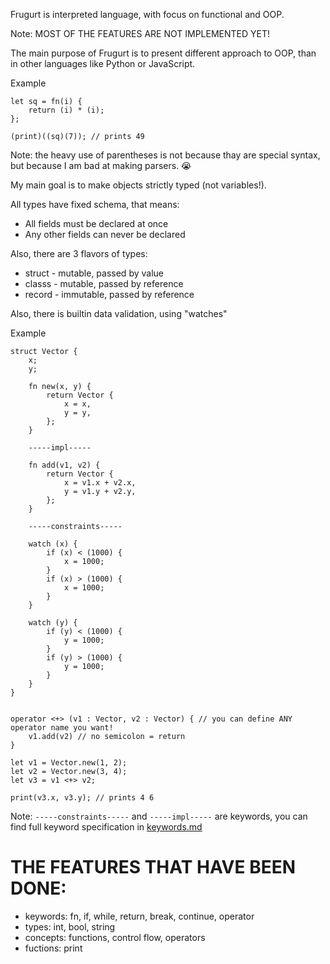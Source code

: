 Frugurt is interpreted language, with focus on functional and OOP.

Note: MOST OF THE FEATURES ARE NOT IMPLEMENTED YET!

The main purpose of Frugurt is to present different approach to OOP, than in other languages like Python or JavaScript.

Example
```
let sq = fn(i) {
    return (i) * (i);
};

(print)((sq)(7)); // prints 49

```
Note: the heavy use of parentheses is not because thay are special syntax, but because I am bad at making parsers. :sob:


My main goal is to make objects strictly typed (not variables!).

All types have fixed schema, that means:
- All fields must be declared at once
- Any other fields can never be declared

Also, there are 3 flavors of types:
- struct - mutable, passed by value
- classs - mutable, passed by reference
- record - immutable, passed by reference

Also, there is builtin data validation, using "watches"

Example 
```
struct Vector {
    x;
    y;

    fn new(x, y) {
        return Vector {
            x = x,
            y = y,
        };
    }

    -----impl-----

    fn add(v1, v2) {
        return Vector {
            x = v1.x + v2.x,
            y = v1.y + v2.y,
        };
    }

    -----constraints-----

    watch (x) {
        if (x) < (1000) {
            x = 1000;
        }
        if (x) > (1000) {
            x = 1000;
        }
    }

    watch (y) {
        if (y) < (1000) {
            y = 1000;
        }
        if (y) > (1000) {
            y = 1000;
        }
    }
}


operator <+> (v1 : Vector, v2 : Vector) { // you can define ANY operator name you want!
    v1.add(v2) // no semicolon = return
}

let v1 = Vector.new(1, 2);
let v2 = Vector.new(3, 4);
let v3 = v1 <+> v2;

print(v3.x, v3.y); // prints 4 6

```
Note: `-----constraints-----` and `-----impl-----` are keywords, you can find full keyword specification in [keywords.md](docs/keywords.md)


# THE FEATURES THAT HAVE BEEN DONE:
- keywords: fn, if, while, return, break, continue, operator
- types: int, bool, string
- concepts: functions, control flow, operators
- fuctions: print